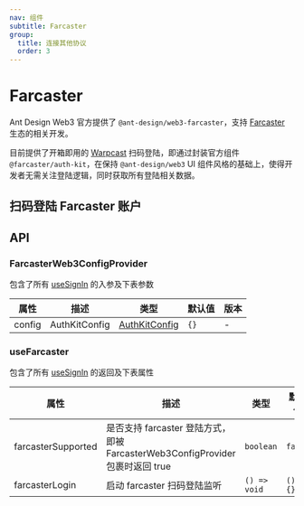 ```yaml
---
nav: 组件
subtitle: Farcaster
group:
  title: 连接其他协议
  order: 3
---
```


# Farcaster

Ant Design Web3 官方提供了 `@ant-design/web3-farcaster`，支持 [Farcaster](https://docs.farcaster.xyz/) 生态的相关开发。

目前提供了开箱即用的 [Warpcast](https://warpcast.com/) 扫码登陆，即通过封装官方组件 `@farcaster/auth-kit`，在保持 `@ant-design/web3` UI 组件风格的基础上，使得开发者无需关注登陆逻辑，同时获取所有登陆相关数据。

## 扫码登陆 Farcaster 账户

<code src="./demos/login.tsx"></code>

## API

### FarcasterWeb3ConfigProvider

包含了所有 [useSignIn](https://docs.farcaster.xyz/auth-kit/hooks/use-sign-in) 的入参及下表参数

| 属性 | 描述 | 类型 | 默认值 | 版本 |
| --- | --- | --- | --- | --- |
| config | AuthKitConfig | [AuthKitConfig](https://docs.farcaster.xyz/auth-kit/auth-kit-provider) | `{}` | - |

### useFarcaster

包含了所有 [useSignIn](https://docs.farcaster.xyz/auth-kit/hooks/use-sign-in) 的返回及下表属性

| 属性 | 描述 | 类型 | 默认值 | 版本 |
| --- | --- | --- | --- | --- |
| farcasterSupported | 是否支持 farcaster 登陆方式，即被 FarcasterWeb3ConfigProvider 包裹时返回 true | `boolean` | `false` | - |
| farcasterLogin | 启动 farcaster 扫码登陆监听 | `() => void` | `() => {}` | - |
